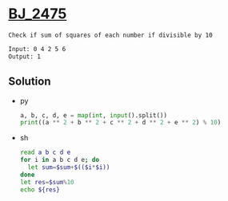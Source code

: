 # [BJ_2475](https://acmicpc.net/problem/2475)

```en
Check if sum of squares of each number if divisible by 10
```

```txt
Input: 0 4 2 5 6
Output: 1
```

## Solution

* py

  ```py
  a, b, c, d, e = map(int, input().split())
  print((a ** 2 + b ** 2 + c ** 2 + d ** 2 + e ** 2) % 10)
  ```

* sh

  ```sh
  read a b c d e
  for i in a b c d e; do
    let sum=$sum+$(($i*$i))
  done
  let res=$sum%10
  echo ${res}
  ```
